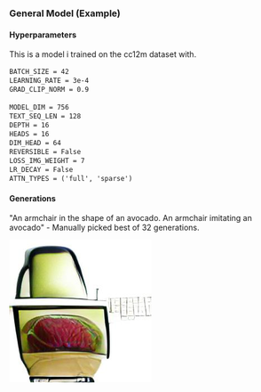 ### General Model (Example)

#### Hyperparameters

This is a model i trained on the cc12m dataset with.

```
BATCH_SIZE = 42
LEARNING_RATE = 3e-4
GRAD_CLIP_NORM = 0.9

MODEL_DIM = 756           
TEXT_SEQ_LEN = 128 
DEPTH = 16                    
HEADS = 16               
DIM_HEAD = 64           
REVERSIBLE = False
LOSS_IMG_WEIGHT = 7
LR_DECAY = False
ATTN_TYPES = ('full', 'sparse')
```


#### Generations

"An armchair in the shape of an avocado. An armchair imitating an avocado" - Manually picked best of 32 generations.

![image](models/taming_transformer/16L_64HD_16H_756I_128T_cc12m_1E/generations/avocado_armchair.jpg)
